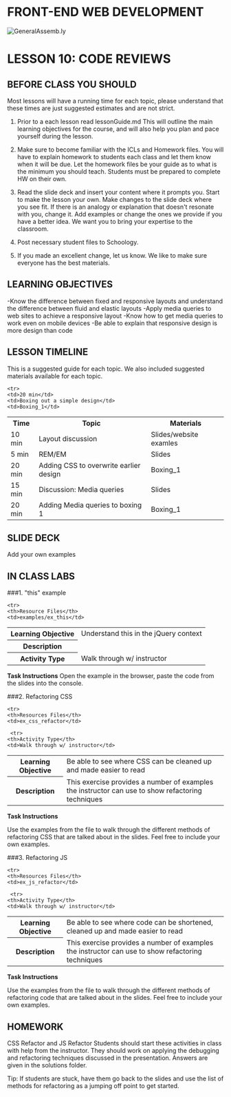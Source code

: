 FRONT-END WEB DEVELOPMENT
============================

![GeneralAssemb.ly](https://github.com/generalassembly/ga-ruby-on-rails-for-devs/raw/master/images/ga.png "GeneralAssemb.ly")


LESSON 10: CODE REVIEWS
========

BEFORE CLASS YOU SHOULD
--------
Most lessons will have a running time for each topic, please understand that these times are just suggested estimates and are not strict. 
	
1.	Prior to a each lesson read lessonGuide.md This will outline the main learning objectives for the course,
and will also help you plan and pace yourself during the lesson. 
	
2.	Make sure to become familiar with the ICLs and Homework files. 
You will have to explain homework to students each class and let them know when it will be due.
Let the homework files be your guide as to what is the minimum you should teach. 
Students must be prepared to complete HW on their own.
	
3.	Read the slide deck and insert your content where it prompts you. 
Start to make the lesson your own. Make changes to the slide deck where you see fit. 
If there is an analogy or explanation that doesn't resonate with you, change it.
Add examples or change the ones we provide if you have a better idea. We want you to bring your expertise to the classroom.
	
4.	Post necessary student files to Schoology.

5.	If you made an excellent change, let us know. We like to make sure everyone has the best materials.


LEARNING OBJECTIVES
--------

-Know the difference between fixed and responsive layouts and understand the difference between fluid and elastic layouts
-Apply media queries to web sites to achieve a responsive layout
-Know how to get media queries to work even on mobile devices
-Be able to explain that responsive design is more design than code
	
LESSON TIMELINE
--------

This is a suggested guide for each topic. We also included suggested materials available for each topic. 

<table>
  <tr>
    <th>Time</th>
    <th>Topic</th>
    <th>Materials</th>
  </tr>
<tr>
    <td>10 min </td>
    <td>Layout discussion</td>
    <td>Slides/website examles</td>
  </tr>
  
    <tr>
    <td>20 min</td>
    <td>Boxing out a simple design</td>
    <td>Boxing_1</td>
  </tr>

  
  
<tr>
    <td>5 min</td>
    <td>REM/EM</td>
    <td>Slides</td>
  </tr>
  
<tr>
    <td>20 min</td>
    <td>Adding CSS to overwrite earlier design</td>
    <td>Boxing_1</td>
  </tr>
<tr>
    <td>15 min</td>
    <td>Discussion: Media queries</td>
    <td>Slides</td>
  </tr>
<tr>
    <td>20 min</td>
    <td>Adding Media queries to boxing 1</td>
    <td>Boxing_1</td>
  </tr>
  
</table>


SLIDE DECK
--------
Add your own examples

IN CLASS LABS
--------

###1.	"this" example

<table>
  <tr>
    <th>Learning Objective</th>
    <td>Understand this in the jQuery context</td>
  </tr>
  
    <tr>
    <th>Resource Files</th>
    <td>examples/ex_this</td>
  </tr>
  
 <tr>
    <th>Description</th>
    <td></td>
  </tr>
  
 <tr>
    <th>Activity Type</th>
    <td>Walk through w/ instructor</td>
  </tr>
  
</table>

**Task Instructions**
Open the example in the browser, paste the code from the slides into the console.


###2.	Refactoring CSS

<table>
  <tr>
    <th>Learning Objective</th>
    <td>Be able to see where CSS can be cleaned up and made easier to read</td>
  </tr>
  
    <tr>
    <th>Resources Files</th>
    <td>ex_css_refactor</td>
  </tr>
  
 <tr>
    <th>Description</th>
    <td>This exercise provides a number of examples the instructor can use to show refactoring techniques</td>
  </tr>
  
     <tr>
    <th>Activity Type</th>
    <td>Walk through w/ instructor</td>
  </tr>
  
</table>

**Task Instructions**

Use the examples from the file to walk through the different methods of refactoring CSS that are talked about in the slides. Feel free to include your own examples. 
	

###3.	Refactoring JS

<table>
  <tr>
    <th>Learning Objective</th>
    <td>Be able to see where code can be shortened, cleaned up and made easier to read</td>
  </tr>
  
    <tr>
    <th>Resources Files</th>
    <td>ex_js_refactor</td>
  </tr>
  
 <tr>
    <th>Description</th>
    <td>This exercise provides a number of examples the instructor can use to show refactoring techniques</td>
  </tr>
  
     <tr>
    <th>Activity Type</th>
    <td>Walk through w/ instructor</td>
  </tr>
  
</table>

**Task Instructions**

Use the examples from the file to walk through the different methods of refactoring code that are talked about in the slides. Feel free to include your own examples. 


HOMEWORK
--------
CSS Refactor and JS Refactor
Students should start these activities in class with help from the instructor. They should work on applying the debugging and refactoring techniques discussed in the presentation. Answers are given in the solutions folder. 

Tip: If students are stuck, have them go back to the slides and use the list of methods for refactoring as a jumping off point to get started.

